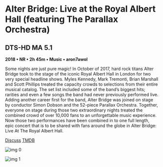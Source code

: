 # Alter Bridge: Live at the Royal Albert Hall (featuring The Parallax Orchestra)

## DTS-HD MA 5.1

**2018 • NR • 2h 45m • Music • aron7awol**

Some nights are just pure magic!  In October of 2017, hard rock titans Alter Bridge took to the stage of the iconic Royal Albert Hall in London for two very special headline shows.  Myles Kennedy, Mark Tremonti, Brian Marshall and Scott Phillips treated the capacity crowds to selections from their entire musical catalog.  The set list included some of the band’s biggest hits; rarities and even a few songs the band had never previously performed live.  Adding another career first for the band, Alter Bridge was joined on stage by conductor Simon Dobson and the 52-piece Parallax Orchestra.  Together, everyone on stage during those two extraordinary nights treated the combined crowd of over 10,000 fans to an unforgettable music experience.  Now those two performances have been combined in to one full length, epic concert that is to be shared with fans around the globe in  Alter Bridge: Live At The Royal Albert Hall.

[Discuss](https://www.avsforum.com/threads/bass-eq-for-filtered-movies.2995212/post-57400242)  [TMDB](547007)

![img 0](https://i.imgur.com/TFpXzPL.jpg)

![img 1](https://i.imgur.com/UxzuW2X.png)

